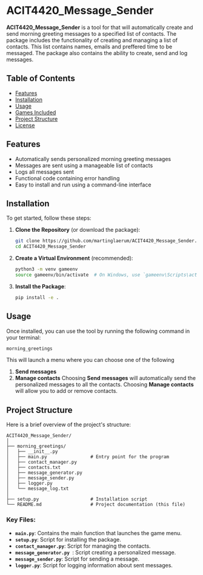# ACIT4420_Message_Sender

**ACIT4420_Message_Sender** is a tool for that will automatically create and send morning greeting messages to a specified list of contacts. The package includes the functionality of creating and managing a list of contacts. This list contains names, emails and preffered time to be messaged. The package also contains the ability to create, send and log messages.

## Table of Contents
- [Features](#features)
- [Installation](#installation)
- [Usage](#usage)
- [Games Included](#games-included)
- [Project Structure](#project-structure)
- [License](#license)
## Features
- Automatically sends personalized morning greeting messages
- Messages are sent using a manageable list of contacts
- Logs all messages sent
- Functional code containing error handling
- Easy to install and run using a command-line interface
## Installation
To get started, follow these steps:
1. **Clone the Repository** (or download the package):
   ```bash
   git clone https://github.com/martinglaerum/ACIT4420_Message_Sender.git
   cd ACIT4420_Message_Sender
   ```
2. **Create a Virtual Environment** (recommended):
   ```bash
   python3 -m venv gameenv
   source gameenv/bin/activate  # On Windows, use `gameenv\Scripts\activate`
   ```
3. **Install the Package**:
   ```bash
   pip install -e .
   ```
## Usage
Once installed, you can use the tool by running the following command in your terminal:
```bash
morning_greetings
```
This will launch a menu where you can choose one of the following
1. **Send messages**
2. **Manage contacts**
Choosing **Send messages** will automatically send the personalized messages to all the contacts. Choosing **Manage contacts** will allow you to add or remove contacts.
## Project Structure
Here is a brief overview of the project's structure:
```
ACIT4420_Message_Sender/
│
├── morning_greetings/
│   ├── __init__.py
│   ├── main.py                # Entry point for the program
│   ├── contact_manager.py
│   ├── contacts.txt
│   ├── message_generator.py 
│   ├── message_sender.py 
│   ├── logger.py 
│   └── message_log.txt
│
├── setup.py                   # Installation script
└── README.md                  # Project documentation (this file)
```
### Key Files:
- **`main.py`**: Contains the main function that launches the game menu.
- **`setup.py`**: Script for installing the package.
- **`contact_manager.py`**: Script for managing the contacts.
- **`message_generator.py `**: Script creating a personalized message.
- **`message_sender.py`**: Script for sending a message.
- **`logger.py`**: Script for logging information about sent messages.

